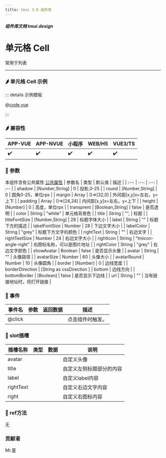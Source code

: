 ```yaml
---
title: tmui 3.0 组件库
---
```


<dirtoc></dirtoc>

##### 组件库文档 tmui.design

# 单元格 Cell
常用于列表

---

### :hot_pepper: 单元格 Cell 示例

<webview url="https://tmui.design/h5/#/pages/showdata/cell"></webview>

::: details 示例模板

@[code vue](pages/showdata/cell.nvue)

:::

### :hot_pepper: 兼容性

| APP-VUE | APP-NVUE | 小程序 | WEB/H5 | VUE3/TS |
| --- | --- | --- | --- | --- |
| :heavy_check_mark: | :heavy_check_mark: | :heavy_check_mark: | :heavy_check_mark: | :heavy_check_mark: |

### :seedling: 参数
本组件含有公共属性 [公共属性](/doc/spec/组件公共样式.md)
| 参数名 | 类型 | 默认值 | 描述 |
| :--: | :--: | :--: | :-- |
| shadow | [Number,String] | 0 | 投影,0-25 |
| round | [Number,String] | 0 | 圆角0-25，单位rpx |
| margin | Array | ()=>[32,0] | 外间距[x,y]x=左右，y=上下 |
| padding | Array | ()=>[24,24] | 内间距[x,y]x=左右，y=上下 |
| height | [Number] | 0 | 高度，单位rpx |
| transprent | [Boolean,String] | false | 是否透明 |
| color | String | "white" | 单元格背景色 |
| title | String | "", | 标题 |
| titleFontSize | [Number,String] | 28 | 标题字体大小 |
| label | String | "" | 标题下方的描述 |
| labelFontSize <Badge type="danger" text="v3.0.83+" vertical="middle" /> | Number | 28 | 下边文字大小 |
| labelColor | String | "grey" | 标题下方文字的颜色 |
| rightText | String | "" | 右边文字 |
| rightTextSize<Badge type="danger" text="v3.0.75+" vertical="middle" /> | Number | 24 | 右边文字大小 |
| rightIcon | String | "tmicon-angle-right" | 右图标名称，可以是图片地址 |
| rightColor | String | "grey" | 右边文字颜色 |
| showAvatar | Boolean | false | 是否显示头像 |
| avatar | String | "" | 头像路径 |
| avatarSize | Number | 60 | 头像大小 |
| avatarRound | Number | 10 | 头像圆角 |
| border | [Number] | 0 | 边线宽度 |
| borderDirection | [String as cssDirection ] | bottom | 边线方向 |
| bottomBorder | [Boolean] | false | 是否显示下边线 |
| url | String | "" | 当有链接地址时，将打开链接 |

### :rose: 事件
| 事件名 | 参数 | 返回数据 | 描述 |
| --- | --- | --- | --- |
| @click |  |  | 点击组件时触发。 |

### :corn: slot插槽
| 插槽名称 | 类型 | 数据 | 说明 |
| --- | --- | --- | --- |
| avatar |  |  | 自定义头像 |
| title |  |  | 自定义左侧标题部分的内容 |
| label |  |  | 自定义label内容 |
| rightText |  |  | 自定义右边文字内容 |
| right |  |  | 自定义右图标内容 |

### :green_salad: ref方法
无

### 贡献者
Mr.童
